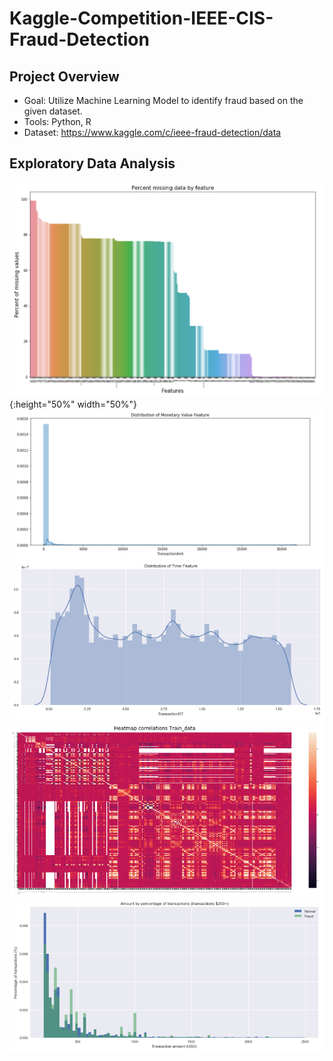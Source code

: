 # Kaggle-Competition-IEEE-CIS-Fraud-Detection

## Project Overview

* Goal: Utilize Machine Learning Model to identify fraud based on the given dataset. 
* Tools: Python, R
* Dataset: https://www.kaggle.com/c/ieee-fraud-detection/data 

## Exploratory Data Analysis
![](images/missing_values.png){:height="50%" width="50%"}
![](images/monetary_distribution.png)
![](images/time_distribution.png)
![](images/corr.png)
![](images/transaction_amount.png)
